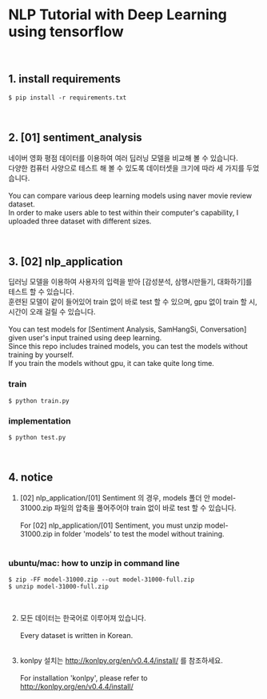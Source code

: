 # NLP Tutorial with Deep Learning using tensorflow

<br />

## 1. install requirements

```
$ pip install -r requirements.txt
```

<br />

## 2. [01] sentiment_analysis

네이버 영화 평점 데이터를 이용하여 여러 딥러닝 모델을 비교해 볼 수 있습니다.<br />
다양한 컴퓨터 사양으로 테스트 해 볼 수 있도록 데이터셋을 크기에 따라 세 가지를 두었습니다.<br /><br />
You can compare various deep learning models using naver movie review dataset.<br />
In order to make users able to test within their computer's capability, I uploaded three dataset with different sizes.

<br />

## 3. [02] nlp_application

딥러닝 모델을 이용하여 사용자의 입력을 받아 [감성분석, 삼행시만들기, 대화하기]를 테스트 할 수 있습니다.<br />
훈련된 모델이 같이 들어있어 train 없이 바로 test 할 수 있으며, gpu 없이 train 할 시, 시간이 오래 걸릴 수 있습니다.<br /><br />
You can test models for [Sentiment Analysis, SamHangSi, Conversation] given user's input trained using deep learning.<br />
Since this repo includes trained models, you can test the models without training by yourself.<br />
If you train the models without gpu, it can take quite long time.<br />

### train

```
$ python train.py
```

### implementation

```
$ python test.py
```

<br />

## 4. notice
1. [02] nlp_application/[01] Sentiment 의 경우, models 폴더 안 model-31000.zip 파일의 압축을 풀어주어야 train 없이 바로 test 할 수 있습니다.<br /><br />
For [02] nlp_application/[01] Sentiment, you must unzip model-31000.zip in folder 'models' to test the model without training.<br /><br />

### ubuntu/mac: how to unzip in command line

```
$ zip -FF model-31000.zip --out model-31000-full.zip
$ unzip model-31000-full.zip
```

<br />

2. 모든 데이터는 한국어로 이루어져 있습니다.<br /><br />
Every dataset is written in Korean.<br /><br />

3. konlpy 설치는 <href>http://konlpy.org/en/v0.4.4/install/</href> 를 참조하세요.<br /><br />
For installation 'konlpy', please refer to <href>http://konlpy.org/en/v0.4.4/install/</href>
